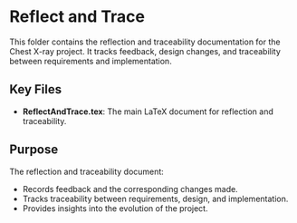 # Reflect and Trace

This folder contains the reflection and traceability documentation for the Chest X-ray project. It tracks feedback, design changes, and traceability between requirements and implementation.

## Key Files
- **ReflectAndTrace.tex**: The main LaTeX document for reflection and traceability.

## Purpose
The reflection and traceability document:
- Records feedback and the corresponding changes made.
- Tracks traceability between requirements, design, and implementation.
- Provides insights into the evolution of the project.